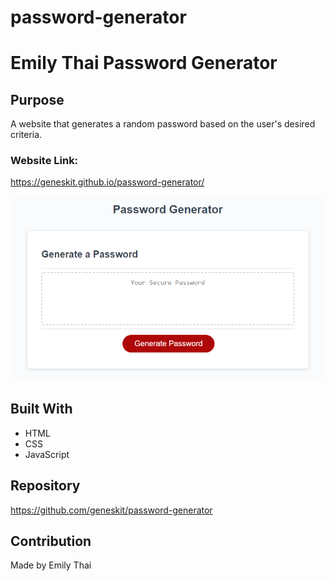 # password-generator

# Emily Thai Password Generator

## Purpose

A website that generates a random password based on the user's desired criteria.

### Website Link:

https://geneskit.github.io/password-generator/

![](assets\images\password-generator-ss.PNG)

## Built With

- HTML
- CSS
- JavaScript

## Repository

https://github.com/geneskit/password-generator

## Contribution

Made by Emily Thai